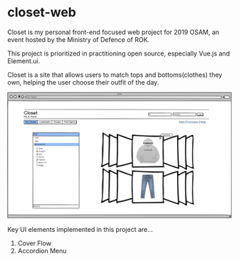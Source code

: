 # closet-web
Closet is my personal front-end focused web project for 2019 OSAM, an event hosted by the Ministry of Defence of ROK.

This project is prioritized in practitioning open source, especially Vue.js and Element.ui.

Closet is a site that allows users to match tops and bottoms(clothes) they own, helping the user choose their outfit of the day.

![Wireframe Design of Closet](/closet-wireframe-design.png)

Key UI elements implemented in this project are...
1. Cover Flow
2. Accordion Menu
